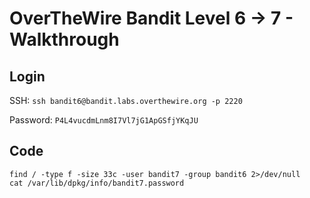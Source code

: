 # OverTheWire Bandit Level 6 -> 7 - Walkthrough 

## Login 

SSH: ```ssh bandit6@bandit.labs.overthewire.org -p 2220```

Password: ```P4L4vucdmLnm8I7Vl7jG1ApGSfjYKqJU```

## Code


``` 
find / -type f -size 33c -user bandit7 -group bandit6 2>/dev/null
cat /var/lib/dpkg/info/bandit7.password
```
